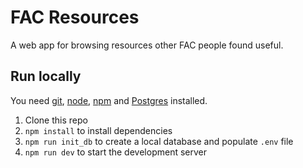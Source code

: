 # FAC Resources

A web app for browsing resources other FAC people found useful.

## Run locally

You need [git](), [node](), [npm]() and [Postgres]() installed.

1. Clone this repo
1. `npm install` to install dependencies
1. `npm run init_db` to create a local database and populate `.env` file
1. `npm run dev` to start the development server
